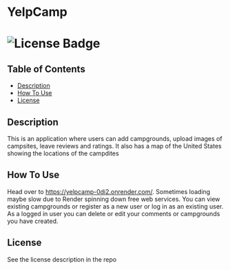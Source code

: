 # YelpCamp

# ![License Badge](https://shields.io/badge/license-MIT-green)

## Table of Contents

- [Description](#description)
- [How To Use](#how-to-use)
- [License](#license)


## Description

This is an application where users can add campgrounds, upload images of campsites, leave reviews and ratings. It also has a map of the United States showing the locations of the campdites 
	
## How To Use

Head over to https://yelpcamp-0di2.onrender.com/. Sometimes loading maybe slow due to Render spinning down free web services.  You can view existing campgrounds or register as a new user or log in as an existing user. As a logged in user you can delete or edit your comments or campgrounds you have created. 


## License

See the license description in the repo

